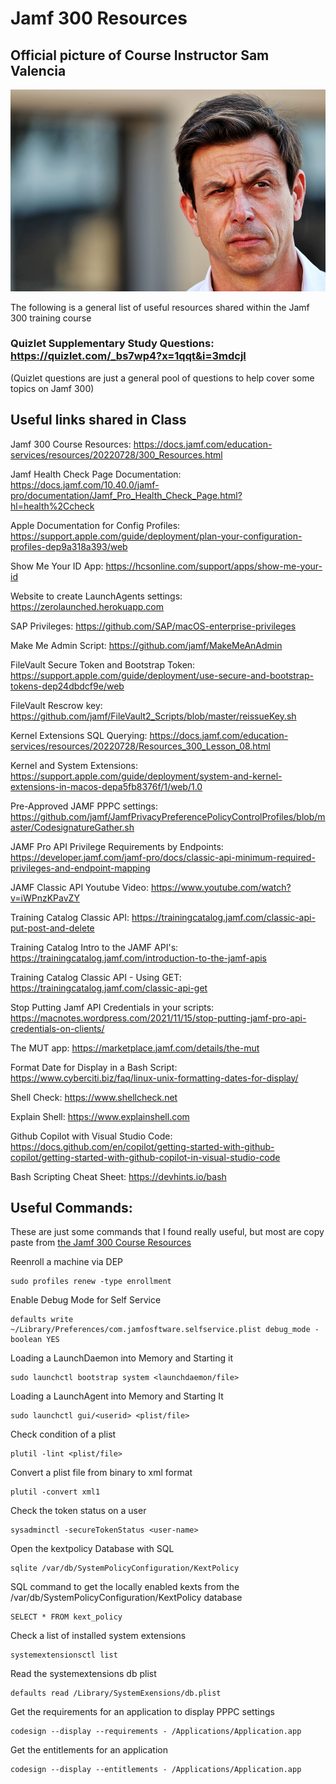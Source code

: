 # Jamf 300 Resources

## Official picture of Course Instructor Sam Valencia 

![sam-actual-picture-not-fake.jpg](images/wolff.jpg)

The following is a general list of useful resources shared within the Jamf 300 training course

### Quizlet Supplementary Study Questions: https://quizlet.com/_bs7wp4?x=1qqt&i=3mdcjl
(Quizlet questions are just a general pool of questions to help cover some topics on Jamf 300)


## Useful links shared in Class
Jamf 300 Course Resources: https://docs.jamf.com/education-services/resources/20220728/300_Resources.html

Jamf Health Check Page Documentation: https://docs.jamf.com/10.40.0/jamf-pro/documentation/Jamf_Pro_Health_Check_Page.html?hl=health%2Ccheck

Apple Documentation for Config Profiles: https://support.apple.com/guide/deployment/plan-your-configuration-profiles-dep9a318a393/web

Show Me Your ID App: https://hcsonline.com/support/apps/show-me-your-id

Website to create LaunchAgents settings: https://zerolaunched.herokuapp.com

SAP Privileges: https://github.com/SAP/macOS-enterprise-privileges

Make Me Admin Script: https://github.com/jamf/MakeMeAnAdmin

FileVault Secure Token and Bootstrap Token: https://support.apple.com/guide/deployment/use-secure-and-bootstrap-tokens-dep24dbdcf9e/web

FileVault Rescrow key: https://github.com/jamf/FileVault2_Scripts/blob/master/reissueKey.sh

Kernel Extensions SQL Querying: https://docs.jamf.com/education-services/resources/20220728/Resources_300_Lesson_08.html

Kernel and System Extensions: https://support.apple.com/guide/deployment/system-and-kernel-extensions-in-macos-depa5fb8376f/1/web/1.0

Pre-Approved JAMF PPPC settings: https://github.com/jamf/JamfPrivacyPreferencePolicyControlProfiles/blob/master/CodesignatureGather.sh

JAMF Pro API Privilege Requirements by Endpoints: https://developer.jamf.com/jamf-pro/docs/classic-api-minimum-required-privileges-and-endpoint-mapping

JAMF Classic API Youtube Video: https://www.youtube.com/watch?v=iWPnzKPavZY

Training Catalog Classic API: https://trainingcatalog.jamf.com/classic-api-put-post-and-delete

Training Catalog Intro to the JAMF API's: https://trainingcatalog.jamf.com/introduction-to-the-jamf-apis

Training Catalog Classic API - Using GET: https://trainingcatalog.jamf.com/classic-api-get

Stop Putting Jamf API Credentials in your scripts: https://macnotes.wordpress.com/2021/11/15/stop-putting-jamf-pro-api-credentials-on-clients/

The MUT app: https://marketplace.jamf.com/details/the-mut

Format Date for Display in a Bash Script: https://www.cyberciti.biz/faq/linux-unix-formatting-dates-for-display/

Shell Check: https://www.shellcheck.net

Explain Shell: https://www.explainshell.com

Github Copilot with Visual Studio Code: https://docs.github.com/en/copilot/getting-started-with-github-copilot/getting-started-with-github-copilot-in-visual-studio-code

Bash Scripting Cheat Sheet: https://devhints.io/bash

## Useful Commands:

These are just some commands that I found really useful, but most are copy paste from [the Jamf 300 Course Resources](https://docs.jamf.com/education-services/resources/20220728/300_Resources.html)

Reenroll a machine via DEP
```
sudo profiles renew -type enrollment
```

Enable Debug Mode for Self Service
```
defaults write ~/Library/Preferences/com.jamfosftware.selfservice.plist debug_mode -boolean YES
```

Loading a LaunchDaemon into Memory and Starting it
```
sudo launchctl bootstrap system <launchdaemon/file>
```

Loading a LaunchAgent into Memory and Starting It
```
sudo launchctl gui/<userid> <plist/file>
```

Check condition of a plist
```
plutil -lint <plist/file>
```

Convert a plist file from binary to xml format
```
plutil -convert xml1
```

Check the token status on a user
```
sysadminctl -secureTokenStatus <user-name>
```

Open the kextpolicy Database with SQL
```
sqlite /var/db/SystemPolicyConfiguration/KextPolicy
```

SQL command to get the locally enabled kexts from the /var/db/SystemPolicyConfiguration/KextPolicy database
```
SELECT * FROM kext_policy
```

Check a list of installed system extensions 
```
systemextensionsctl list
```

Read the systemextensions db plist
```
defaults read /Library/SystemExensions/db.plist
```

Get the requirements for an application to display PPPC settings
```
codesign --display --requirements - /Applications/Application.app
```

Get the entitlements for an application 
```
codesign --display --entitlements - /Applications/Application.app
```